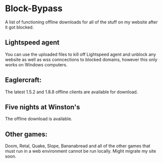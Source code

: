 # Block-Bypass
A list of functioning offline downloads for all of the stuff on my website after it got blocked.

## Lightspeed agent
You can use the uploaded files to kill off Lightspeed agent and unblock any website as well as wss conncections to blocked domains, however this only works on Windows computers.

## Eaglercraft:
The latest 1.5.2 and 1.8.8 offline clients are available for download. 
## Five nights at Winston's
The offline download is available.

## Other games:
Doom, Retal, Quake, Slope, Bananabread and all of the other games that must run in a web environment cannot be run locally. Might migrate my site soon.

